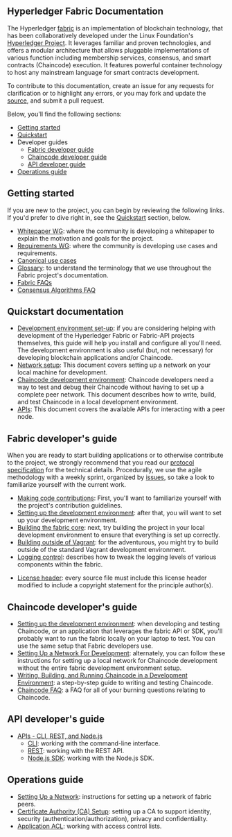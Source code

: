 ## Hyperledger Fabric Documentation
The Hyperledger [fabric](https://github.com/hyperledger/fabric) is an implementation of blockchain technology, that has been collaboratively developed under the Linux Foundation's [Hyperledger Project](http://hyperledger.org). It leverages familiar and proven technologies, and offers a modular architecture that allows pluggable implementations of various function including membership services, consensus, and smart contracts (Chaincode) execution. It features powerful container technology to host any mainstream language for smart contracts development.

To contribute to this documentation, create an issue for any requests for clarification or to highlight any errors, or you may fork and update the [source](https://github.com/hyperledger/fabric), and submit a pull request.

Below, you'll find the following sections:

- [Getting started](#getting-started)
- [Quickstart](#quickstart-documentation)
- Developer guides
  - [Fabric developer guide](#fabric-developer-guide)
  - [Chaincode developer guide](#Chaincode-developer-guide)
  - [API developer guide](#api-developer-guide)
- [Operations guide](#operations-guide)

## Getting started

If you are new to the project, you can begin by reviewing the following links. If you'd prefer to dive right in, see the [Quickstart](#quickstart-documentation) section, below.

- [Whitepaper WG](https://github.com/hyperledger/hyperledger/wiki/Whitepaper-WG): where the community is developing a whitepaper to explain the motivation and goals for the project.
- [Requirements WG](https://github.com/hyperledger/hyperledger/wiki/Requirements-WG): where the community is developing use cases and requirements.
- [Canonical use cases](biz/usecases.md)
- [Glossary](glossary.md): to understand the terminology that we use throughout the Fabric project's documentation.
- [Fabric FAQs](https://github.com/hyperledger/fabric/tree/master/docs/FAQ)
- [Consensus Algorithms FAQ](FAQ/consensus_FAQ.md)

## Quickstart documentation

- [Development environment set-up](dev-setup/devenv.md): if you are considering helping with development of the Hyperledger Fabric or Fabric-API projects themselves, this guide will help you install and configure all you'll need. The development environment is also useful (but, not necessary) for developing blockchain applications and/or Chaincode.
- [Network setup](Setup/Network-setup.md): This document covers setting up a network on your local machine for development.
- [Chaincode development environment](Setup/Chaincode-setup.md): Chaincode developers need a way to test and debug their Chaincode without having to set up a complete peer network. This document describes how to write, build, and test Chaincode in a local development environment.
- [APIs](API/CoreAPI.md): This document covers the available APIs for interacting with a peer node.

## Fabric developer's guide

When you are ready to start building applications or to otherwise contribute to the project, we strongly recommend that you read our [protocol specification](protocol-spec.md) for the technical details. Procedurally, we use the agile methodology with a weekly sprint, organized by [issues](https://github.com/hyperledger/fabric/issues), so take a look to familiarize yourself with the current work.

- [Making code contributions](https://github.com/hyperledger/fabric/blob/master/CONTRIBUTING.md): First, you'll want to familiarize yourself with the project's contribution guidelines.
- [Setting up the development environment](dev-setup/devenv.md): after that, you will want to set up your development environment.
- [Building the fabric core](dev-setup/build.md): next, try building the project in your local development environment to ensure that everything is set up correctly.
- [Building outside of Vagrant](dev-setup/build.md#building-outside-of-vagrant-): for the adventurous, you might try to build outside of the standard Vagrant development environment.
- [Logging control](Setup/logging-control.md): describes how to tweak the logging levels of various components within the fabric.
<!-- - [Generating grpc code](dev-setup/build.md#generating-grpc-code-): we use gRPC for interprocess communications. If you add or modify any of the protobuf specifications, you'll want to know how to generate the gRPC code.
- [Adding or updating Go packages](dev-setup/install.md#adding-or-updating-go-packages-): if you need to add or remove dependencies, you will need to follow this process.
- [Coding in Go](dev-setup/install.md#coding-golang-): Some tips for developing with Go. -->
- [License header](dev-setup/headers.txt): every source file must include this license header modified to include a copyright statement for the principle author(s).

## Chaincode developer's guide

- [Setting up the development environment](dev-setup/devenv.md): when developing and testing Chaincode, or an application that leverages the fabric API or SDK, you'll probably want to run the fabric locally on your laptop to test. You can use the same setup that Fabric developers use.
- [Setting Up a Network For Development](Setup/Network-setup.md): alternately, you can follow these instructions for setting up a local network for Chaincode development without the entire fabric development environment setup.
- [Writing, Building, and Running Chaincode in a Development Environment](Setup/Chaincode-setup.md): a step-by-step guide to writing and testing Chaincode.
- [Chaincode FAQ](FAQ/Chaincode_FAQ.md): a FAQ for all of your burning questions relating to Chaincode.

## API developer's guide

- [APIs - CLI, REST, and Node.js](API/CoreAPI.md)
     - [CLI](API/CoreAPI.md#cli): working with the command-line interface.
     - [REST](API/CoreAPI.md#rest-api): working with the REST API.
     - [Node.js SDK](../sdk/node/README.md): working with the Node.js SDK.

## Operations guide

- [Setting Up a Network](Setup/Network-setup.md): instructions for setting up a network of fabric peers.
- [Certificate Authority (CA) Setup](Setup/ca-setup.md): setting up a CA to support identity, security (authentication/authorization), privacy and confidentiality.
- [Application ACL](tech/application-ACL.md): working with access control lists.
